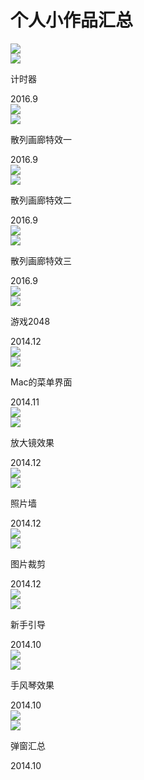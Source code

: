 # 个人小作品汇总

<div class="container works">
          <div class="work-items">
            <div class="work-img">
              <div class="circle-bg"><img src="http://7xj5et.com1.z0.glb.clouddn.com/github/myinfo/img/circle3.png"></div>
              <a href="http://7xj5et.com1.z0.glb.clouddn.com/github/demo/timer.html" target="_blank"><img class="demo-img" src="http://7xj5et.com1.z0.glb.clouddn.com/github/myinfo/img/timer.jpg"></a>
              <p>计时器</p>
              <span>2016.9</span>
            </div>
          </div>
          <div class="work-items">
            <div class="work-img">
              <div class="circle-bg"><img src="http://7xj5et.com1.z0.glb.clouddn.com/github/myinfo/img/circle3.png"></div>
              <a href="http://7xj5et.com1.z0.glb.clouddn.com/gallery/html/gallery_1.html" target="_blank"><img class="demo-img" src="http://7xj5et.com1.z0.glb.clouddn.com/github/myinfo/img/gallery_1.jpg"></a>
              <p>散列画廊特效一</p>
              <span>2016.9</span>
            </div>
          </div>
          <div class="work-items">
            <div class="work-img">
              <div class="circle-bg"><img src="http://7xj5et.com1.z0.glb.clouddn.com/github/myinfo/img/circle3.png"></div>
              <a href="http://7xj5et.com1.z0.glb.clouddn.com/gallery/html/gallery_2.html" target="_blank"><img class="demo-img" src="http://7xj5et.com1.z0.glb.clouddn.com/github/myinfo/img/gallery_2.jpg"></a>
              <p>散列画廊特效二</p>
              <span>2016.9</span>
            </div>
          </div>
          <div class="work-items">
            <div class="work-img">
              <div class="circle-bg"><img src="http://7xj5et.com1.z0.glb.clouddn.com/github/myinfo/img/circle3.png"></div>
              <a href="http://7xj5et.com1.z0.glb.clouddn.com/gallery/html/gallery_3.html" target="_blank"><img class="demo-img" src="http://7xj5et.com1.z0.glb.clouddn.com/github/myinfo/img/gallery_3.jpg"></a>
              <p>散列画廊特效三</p>
              <span>2016.9</span>
            </div>
          </div>
          <div class="work-items">
            <div class="work-img">
              <div class="circle-bg"><img src="http://7xj5et.com1.z0.glb.clouddn.com/github/myinfo/img/circle3.png"></div>
              <a href="http://7xj5et.com1.z0.glb.clouddn.com/github/demo/2048.html" target="_blank"><img class="demo-img" src="http://7xj5et.com1.z0.glb.clouddn.com/github/myinfo/img/2048.jpg"></a>
              <p>游戏2048</p>
              <span>2014.12</span>
            </div>
          </div>
          <div class="work-items">
            <div class="work-img">
              <div class="circle-bg"><img src="http://7xj5et.com1.z0.glb.clouddn.com/github/myinfo/img/circle3.png"></div>
              <a href="http://7xj5et.com1.z0.glb.clouddn.com/github/demo/apple.html" target="_blank"><img class="demo-img" src="http://7xj5et.com1.z0.glb.clouddn.com/github/myinfo/img/apple.jpg"></a>
              <p>Mac的菜单界面</p>
              <span>2014.11</span>
            </div>
          </div>
          <div class="work-items">
            <div class="work-img">
              <div class="circle-bg"><img src="http://7xj5et.com1.z0.glb.clouddn.com/github/myinfo/img/circle3.png"></div>
              <a href="http://7xj5et.com1.z0.glb.clouddn.com/github/demo/Magnifier.html" target="_blank"><img class="demo-img" src="http://7xj5et.com1.z0.glb.clouddn.com/github/myinfo/img/Magnifier.jpg"></a>
              <p>放大镜效果</p>
              <span>2014.12</span>
            </div>
          </div>
          <div class="work-items">
            <div class="work-img">
              <div class="circle-bg"><img src="http://7xj5et.com1.z0.glb.clouddn.com/github/myinfo/img/circle3.png"></div>
              <a href="http://7xj5et.com1.z0.glb.clouddn.com/github/demo/photo.html" target="_blank"><img class="demo-img" src="http://7xj5et.com1.z0.glb.clouddn.com/github/myinfo/img/photo.jpg"></a>
              <p>照片墙</p>
              <span>2014.12</span>
            </div>
          </div>
          <div class="work-items">
            <div class="work-img">
              <div class="circle-bg"><img src="http://7xj5et.com1.z0.glb.clouddn.com/github/myinfo/img/circle3.png"></div>
              <a href="http://7xj5et.com1.z0.glb.clouddn.com/github/demo/img-cut.html" target="_blank"><img class="demo-img" src="http://7xj5et.com1.z0.glb.clouddn.com/github/myinfo/img/img-cut.jpg"></a>
              <p>图片裁剪</p>
              <span>2014.12</span>
            </div>
          </div>
          <div class="work-items">
            <div class="work-img">
              <div class="circle-bg"><img src="http://7xj5et.com1.z0.glb.clouddn.com/github/myinfo/img/circle3.png"></div>
              <a href="http://7xj5et.com1.z0.glb.clouddn.com/github/demo/guide.html" target="_blank"><img class="demo-img" src="http://7xj5et.com1.z0.glb.clouddn.com/github/myinfo/img/guide.jpg"></a>
              <p>新手引导</p>
              <span>2014.10</span>
            </div>
          </div>
          <div class="work-items">
            <div class="work-img">
              <div class="circle-bg"><img src="http://7xj5et.com1.z0.glb.clouddn.com/github/myinfo/img/circle3.png"></div>
              <a href="http://7xj5et.com1.z0.glb.clouddn.com/github/demo/Accordion.html" target="_blank"><img class="demo-img" src="http://7xj5et.com1.z0.glb.clouddn.com/github/myinfo/img/Accordion.jpg"></a>
              <p>手风琴效果</p>
              <span>2014.10</span>
            </div>
          </div>
          <div class="work-items">
            <div class="work-img">
              <div class="circle-bg"><img src="http://7xj5et.com1.z0.glb.clouddn.com/github/myinfo/img/circle3.png"></div>
              <a href="http://7xj5et.com1.z0.glb.clouddn.com/github/demo/drag.html" target="_blank"><img class="demo-img" src="http://7xj5et.com1.z0.glb.clouddn.com/github/myinfo/img/drag-demo.jpg"></a>
              <p>弹窗汇总</p>
              <span>2014.10</span>
            </div>
          </div>
        </div>
